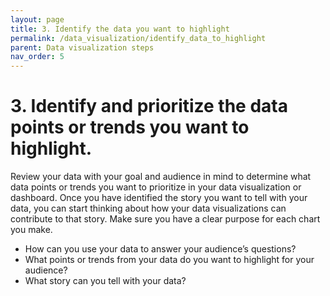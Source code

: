 ```yaml
---
layout: page
title: 3. Identify the data you want to highlight
permalink: /data_visualization/identify_data_to_highlight
parent: Data visualization steps
nav_order: 5
---
```


# 3. Identify and prioritize the data points or trends you want to highlight.

Review your data with your goal and audience in mind to determine what data points or trends you want to prioritize in your data visualization or dashboard. Once you have identified the story you want to tell with your data, you can start thinking about how your data visualizations can contribute to that story. Make sure you have a clear purpose for each chart you make.

* How can you use your data to answer your audience’s questions?
* What points or trends from your data do you want to highlight for your audience?
* What story can you tell with your data? 
